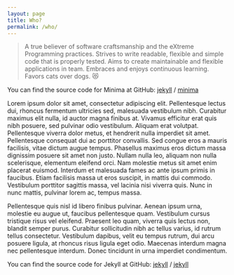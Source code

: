 ```yaml
---
layout: page
title: Who?
permalink: /who/
---
```


> A true believer of software craftsmanship and the eXtreme Programming practices. Strives to write readable, flexible and simple code that is properly tested. Aims to create maintainable and flexible applications in team. Embraces and enjoys continuous learning. Favors cats over dogs. 😻 

You can find the source code for Minima at GitHub:
[jekyll][jekyll-organization] /
[minima](https://github.com/jekyll/minima)

Lorem ipsum dolor sit amet, consectetur adipiscing elit. Pellentesque lectus dui, rhoncus fermentum ultricies sed, malesuada vestibulum nibh. Curabitur maximus elit nulla, id auctor magna finibus at. Vivamus efficitur erat quis nibh posuere, sed pulvinar odio vestibulum. Aliquam erat volutpat. Pellentesque viverra dolor metus, et hendrerit nulla imperdiet sit amet. Pellentesque consequat dui ac porttitor convallis. Sed congue eros a mauris facilisis, vitae dictum augue tempus. Phasellus maximus eros dictum massa dignissim posuere sit amet non justo. Nullam nulla leo, aliquam non nulla scelerisque, elementum eleifend orci. Nam molestie metus sit amet enim placerat euismod. Interdum et malesuada fames ac ante ipsum primis in faucibus. Etiam facilisis massa ut eros suscipit, in mattis dui commodo. Vestibulum porttitor sagittis massa, vel lacinia nisi viverra quis. Nunc in nunc mattis, pulvinar lorem ac, tempus massa.

Pellentesque quis nisl id libero finibus pulvinar. Aenean ipsum urna, molestie eu augue ut, faucibus pellentesque quam. Vestibulum cursus tristique risus vel eleifend. Praesent leo quam, viverra quis lectus non, blandit semper purus. Curabitur sollicitudin nibh ac tellus varius, id rutrum tellus consectetur. Vestibulum dapibus, velit eu tempus rutrum, dui arcu posuere ligula, at rhoncus risus ligula eget odio. Maecenas interdum magna nec pellentesque interdum. Donec tincidunt in urna imperdiet condimentum.

You can find the source code for Jekyll at GitHub:
[jekyll][jekyll-organization] /
[jekyll](https://github.com/jekyll/jekyll)


[jekyll-organization]: https://github.com/jekyll
